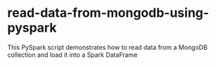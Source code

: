 # read-data-from-mongodb-using-pyspark
This PySpark script demonstrates how to read data from a MongoDB collection and load it into a Spark DataFrame
